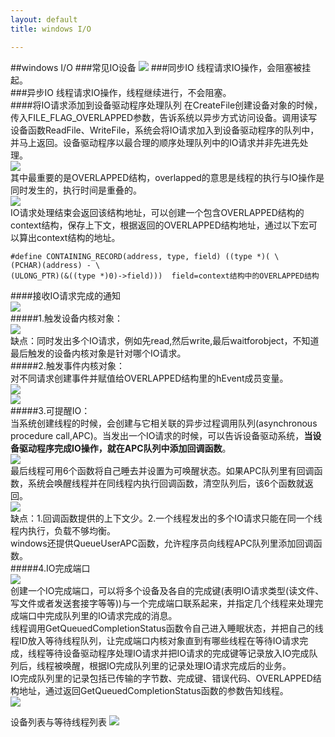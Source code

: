 ```yaml
---
layout: default
title: windows I/O

---
```

##windows I/O
###常见IO设备
![](https://github.com/garydai/garydai.github.com/raw/master/_posts/pic/io.PNG)
###同步IO
线程请求IO操作，会阻塞被挂起。  
###异步IO
线程请求IO操作，线程继续进行，不会阻塞。  
####将IO请求添加到设备驱动程序处理队列
在CreateFile创建设备对象的时候，传入FILE_FLAG_OVERLAPPED参数，告诉系统以异步方式访问设备。调用读写设备函数ReadFile、WriteFile，系统会将IO请求加入到设备驱动程序的队列中，并马上返回。设备驱动程序以最合理的顺序处理队列中的IO请求并非先进先处理。        
![](https://github.com/garydai/garydai.github.com/raw/master/_posts/pic/readfile.PNG)  
其中最重要的是OVERLAPPED结构，overlapped的意思是线程的执行与IO操作是同时发生的，执行时间是重叠的。  
![](https://github.com/garydai/garydai.github.com/raw/master/_posts/pic/overlapped.PNG)   
IO请求处理结束会返回该结构地址，可以创建一个包含OVERLAPPED结构的context结构，保存上下文，根据返回的OVERLAPPED结构地址，通过以下宏可以算出context结构的地址。   

	#define CONTAINING_RECORD(address, type, field) ((type *)( \ 
	(PCHAR)(address) - \ 
	(ULONG_PTR)(&((type *)0)->field)))  field=context结构中的OVERLAPPED结构

####接收IO请求完成的通知  
![](https://github.com/garydai/garydai.github.com/raw/master/_posts/pic/iocomplete.PNG)   
#####1.触发设备内核对象：  
![](https://github.com/garydai/garydai.github.com/raw/master/_posts/pic/ioc1.PNG)   
缺点：同时发出多个IO请求，例如先read,然后write,最后waitforobject，不知道最后触发的设备内核对象是针对哪个IO请求。  
#####2.触发事件内核对象：	
对不同请求创建事件并赋值给OVERLAPPED结构里的hEvent成员变量。  
![](https://github.com/garydai/garydai.github.com/raw/master/_posts/pic/ioc2_1.PNG)  
![](https://github.com/garydai/garydai.github.com/raw/master/_posts/pic/ioc2_2.PNG)  
#####3.可提醒IO：		
当系统创建线程的时候，会创建与它相关联的异步过程调用队列(asynchronous procedure call,APC)。当发出一个IO请求的时候，可以告诉设备驱动系统，**当设备驱动程序完成IO操作，就在APC队列中添加回调函数**。  
![](https://github.com/garydai/garydai.github.com/raw/master/_posts/pic/ioc3.PNG)   
最后线程可用6个函数将自己睡去并设置为可唤醒状态。如果APC队列里有回调函数，系统会唤醒线程并在同线程内执行回调函数，清空队列后，该6个函数就返回。  
![](https://github.com/garydai/garydai.github.com/raw/master/_posts/pic/ioc3_1.PNG)   
缺点：1.回调函数提供的上下文少。2.一个线程发出的多个IO请求只能在同一个线程内执行，负载不够均衡。  
windows还提供QueueUserAPC函数，允许程序员向线程APC队列里添加回调函数。  
#####4.IO完成端口   
![](https://github.com/garydai/garydai.github.com/raw/master/_posts/pic/ioc4.PNG)   
创建一个IO完成端口，可以将多个设备及各自的完成键(表明IO请求类型(读文件、写文件或者发送套接字等等))与一个完成端口联系起来，并指定几个线程来处理完成端口中完成队列里的IO请求完成的消息。  
线程调用GetQueuedCompletionStatus函数令自己进入睡眠状态，并把自己的线程ID放入等待线程队列，让完成端口内核对象直到有哪些线程在等待IO请求完成，线程等待设备驱动程序处理IO请求并把IO请求的完成键等记录放入IO完成队列后，线程被唤醒，根据IO完成队列里的记录处理IO请求完成后的业务。  
IO完成队列里的记录包括已传输的字节数、完成键、错误代码、OVERLAPPED结构地址，通过返回GetQueuedCompletionStatus函数的参数告知线程。    
![](https://github.com/garydai/garydai.github.com/raw/master/_posts/pic/ioc4_1.PNG)   

设备列表与等待线程列表
![](https://github.com/garydai/garydai.github.com/raw/master/_posts/pic/iocp5.PNG) 

